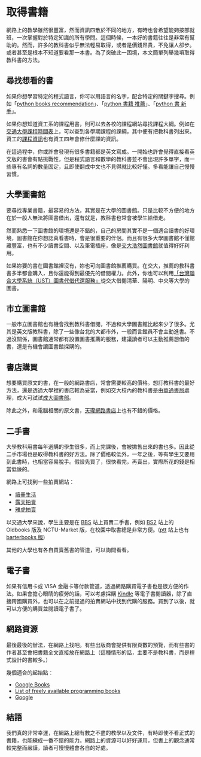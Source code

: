 # 取得書籍

網路上的教學雖然很豐富，然而資訊四散於不同的地方，有時也會希望能夠按部就班，一次掌握對於特定知識的所有學問。這個時候，一本好的書籍往往是非常有幫助的。然而，許多的教科書似乎無法輕易取得，或者是價錢昂貴，不免讓人卻步。或者甚至是根本不知道要看那一本書。為了突破此一困境，本文簡單列舉幾項取得教科書的方法。

## 尋找想看的書

如果你想學習特定的程式語言，你可以用語言的名字，配合特定的關鍵字搜尋。例如「[python books recommendation](https://www.google.com/search?q=python+books+recommendation)」、「[python 書籍 推薦](https://www.google.com/search?q=python+%E6%9B%B8%E7%B1%8D+%E6%8E%A8%E8%96%A6)」、「[python 書 新手](https://www.google.com/search?q=python+%E6%9B%B8+%E6%96%B0%E6%89%8B)」。

如果你想知道資工系的課程用書，則可以去各校的課程網站尋找課程大綱。例如在[交通大學課程時間表](http://timetable.nctu.edu.tw)上，可以查到各學期課程的課綱，其中便有把教科書列出來。資工的[課程資訊](http://www.cs.nctu.edu.tw/cswebsite/education)也有資工四年會修什麼課的資訊。

在這過程中，你或許會發現有很多書籍都是英文寫成。一開始也許會覺得直接看英文版的書會有點挑戰性，但是程式語言和數學的教科書並不會出現許多單字，而一些專有名詞的數量固定，且即使翻成中文也不見得就比較好懂。多看能讓自己慢慢習慣。

## 大學圖書館

要尋找專業書籍，最容易的方法，其實是在大學的圖書館。只是比較不方便的地方在於一般人無法將圖書借出，還有就是，教科書也常會被學生給借走。

然而熟悉一下圖書館的環境還是不錯的，自己的房間其實不是一個適合讀書的好環境，圖書館在你想認真看書時，會是很重要的伴侶。而且有很多大學圖書館不僅館藏豐富，也有不少讀書空間、以及筆電插座，像是[交大浩然圖書館](http://www.lib.nctu.edu.tw/)就值得好好利用。

如果妳要的書在圖書館裡沒有，妳也可向圖書館推薦購買。在交大，推薦的教科書書多半都會購入，且你還能得到最優先的借閱權力。此外，你也可以利用[「台灣聯合大學系統（UST）圖書代借代還服務」](http://ustcate.lib.nctu.edu.tw/)從交大借閱清華、陽明、中央等大學的圖書。

## 市立圖書館

一般市立圖書館也有機會找到教科書借閱，不過和大學圖書館比起來少了很多。尤其是英文版教科書，除了一些像台北的大都市外，一般而言館員不會主動進書。不過沒關係，圖書館通常都有設置圖書推薦的服務，建議讀者可以主動推薦想借的書，還是有機會讓圖書館採購的。

## 書店購買

想要購買原文的書，在一般的網路書店，常會需要較高的價格。想訂教科書的最好方法，還是透過大學裡的書店較為妥當，例如交大校內的教科書是由[華通書局](http://www.huatung.com/)處理，成大可試試[成大圖書部](http://www.nckubook.com.tw/)。

除此之外，和電腦相關的原文書，[天瓏網路書店](http://www.tenlong.com.tw/)上也有不錯的價格。

## 二手書

大學教科用書每年選購的學生很多，而上完課後，會被拋售出來的書也多。因此從二手市場也是取得教科書的好方法。除了價格較低外，一年之後，等有學生又要用到此書時，也相當容易脫手。假設先買了，很快看完，再賣出，實際所花的錢是相當低廉的。

網路上可找到一些拍賣網站：

*   [讀冊生活](http://www.taaze.tw)
*   [露天拍賣](http://www.ruten.com.tw)
*   [雅虎拍賣](http://tw.bid.yahoo.com)

以交通大學來說，學生主要是在 [BBS](http://ptt-kkman-pcman.org/bbs.html) 站上買賣二手書，例如 [BS2](telnet://bs2.to) 站上的 Oldbooks 版及 NCTU-Market 版，在校園中取書總是非常方便。([ptt](telnet://ptt.cc) 站上也有 [barterbooks 版](http://www.ptt.cc/bbs/barterbooks/index.html))

其他的大學也有各自買賣舊書的管道，可以詢問看看。

## 電子書

如果有信用卡或 VISA 金融卡等付款管道，透過網路購買電子書也是很方便的作法。如果會擔心眼睛的疲勞的話，可以考慮採購 [Kindle][] 等電子書閱讀器，除了直接跨國購買外，也可以在之前提過的拍賣網站中找到代購的服務。買到了以後，就可以方便的購買並閱讀電子書了。

[Kindle]: https://www.google.com/search?q=Kindle


## 網路資源

最後最後的辦法，在網路上找吧。有些出版商會提供有限頁數的預覽，而有些書的作者甚至會把書籍全文直接放在網路上（這種情形的話，主要不是教科書，而是程式設計的書較多。）

幾個適合的起始點：

*   [Google Books](http://books.google.com)
*   [List of freely available programming books](http://stackoverflow.com/questions/194812/list-of-freely-available-programming-books)
*   [Google](http://www.google.com)

## 結語

我們真的非常幸運，在網路上總有數之不盡的教學以及文件，有時即使不看正式的書籍，也能練成一番不錯的能力。網路上的資源可以好好運用，但書上的觀念通常較完整而嚴謹，讀者可慢慢體會各自的好處。
